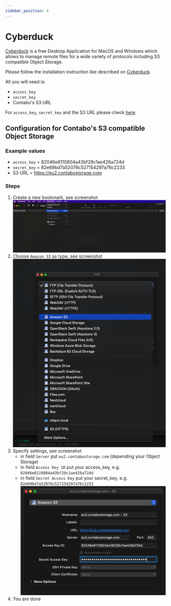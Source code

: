 ```yaml
---
sidebar_position: 4
---
```


# Cyberduck

[Cyberduck](https://cyberduck.io/) is a free Desktop Application for MacOS and Windows which allows to manage remote files for a wide variety of protocols including S3 compatible Object Storage.

Please follow the installation instruction like described on [Cyberduck](https://cyberduck.io/download/)

All you will need is:

* `access_key`
* `secret_key`
* Contabo's S3 URL

For `access_key`, `secret_key` and the S3 URL please check [here](/docs/Object-Storage/s3-connection-settings).

## Configuration for Contabo's S3 compatible Object Storage

### Example values

* `access_key` = 82046e8110804a43bf29c1ae426a724d
* `secret_key` = 82e69bd7a52076c527154297a76c2233
* S3 URL = https://eu2.contabostorage.com

### Steps

1. Create a new bookmark, see screenshot
  ![new bookmark](/img/products/object-storage/tools/cyberduck/new_bookmark.png)
2. Choose `Amazon S3` as type, see screenshot
  ![new bookmark](/img/products/object-storage/tools/cyberduck/choose_s3.png)
3. Specify settings, see screenshot
   * in field `Server` put `eu2.contabostorage.com` (depending your Object Storage)
   * in field `Access Key ID` put your access_key, e.g. `82046e8110804a43bf29c1ae426a724d`
   * in field `Secret Access Key` put your secret_key, e.g. `82e69bd7a52076c527154297a76c2233`
  ![new bookmark](/img/products/object-storage/tools/cyberduck/s3-settings.png)
4. You are done
